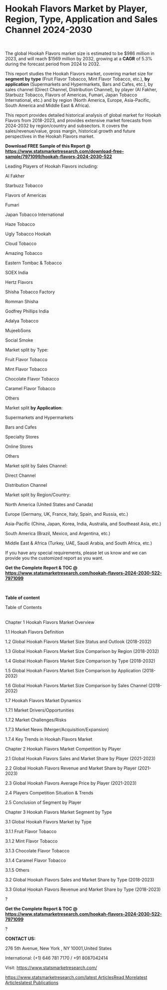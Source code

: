<h1>Hookah Flavors Market by Player, Region, Type, Application and Sales Channel 2024-2030</h1><br/><p>The global Hookah Flavors market size is estimated to be $986 million in 2023, and will reach $1569 million by 2032, growing at a <strong>CAGR</strong> of 5.3% during the forecast period from 2024 to 2032.</p>
 
 
 
 <p>This report studies the Hookah Flavors market, covering market size for <strong>segment by type</strong> (Fruit Flavor Tobacco, Mint Flavor Tobacco, etc.), <strong>by application</strong> (Supermarkets and Hypermarkets, Bars and Cafes, etc.), by sales channel (Direct Channel, Distribution Channel), by player (Al Fakher, Starbuzz Tobacco, Flavors of Americas, Fumari, Japan Tobacco International, etc.) and by region (North America, Europe, Asia-Pacific, South America and Middle East & Africa).</p>
 
 
 
 <p>This report provides detailed historical analysis of global market for Hookah Flavors from 2018-2023, and provides extensive market forecasts from 2024-2032 by region/country and subsectors. It covers the sales/revenue/value, gross margin, historical growth and future perspectives in the Hookah Flavors market.</p>
 
 
 
 <p><strong>Download FREE Sample of this Report @ <a href="https://www.statsmarketresearch.com/download-free-sample/7971099/hookah-flavors-2024-2030-522">https://www.statsmarketresearch.com/download-free-sample/7971099/hookah-flavors-2024-2030-522</a></strong></p>
 
 
 
 <p>Leading Players of Hookah Flavors including:</p>
 
 
 
 <p>Al Fakher</p>
 
 
 
 <p>Starbuzz Tobacco</p>
 
 
 
 <p>Flavors of Americas</p>
 
 
 
 <p>Fumari</p>
 
 
 
 <p>Japan Tobacco International</p>
 
 
 
 <p>Haze Tobacco</p>
 
 
 
 <p>Ugly Tobacco Hookah</p>
 
 
 
 <p>Cloud Tobacco</p>
 
 
 
 <p>Amazing Tobacco</p>
 
 
 
 <p>Eastern Tombac & Tobacco</p>
 
 
 
 <p>SOEX India</p>
 
 
 
 <p>Hertz Flavors</p>
 
 
 
 <p>Shisha Tobacco Factory</p>
 
 
 
 <p>Romman Shisha</p>
 
 
 
 <p>Godfrey Phillips India</p>
 
 
 
 <p>Adalya Tobacco</p>
 
 
 
 <p>MujeebSons</p>
 
 
 
 <p>Social Smoke</p>
 
 
 
 <p>Market split by Type:</p>
 
 
 
 <p>Fruit Flavor Tobacco</p>
 
 
 
 <p>Mint Flavor Tobacco</p>
 
 
 
 <p>Chocolate Flavor Tobacco</p>
 
 
 
 <p>Caramel Flavor Tobacco</p>
 
 
 
 <p>Others</p>
 
 
 
 <p>Market split <strong>by Application</strong>:</p>
 
 
 
 <p>Supermarkets and Hypermarkets</p>
 
 
 
 <p>Bars and Cafes</p>
 
 
 
 <p>Specialty Stores</p>
 
 
 
 <p>Online Stores</p>
 
 
 
 <p>Others</p>
 
 
 
 <p>Market split by Sales Channel:</p>
 
 
 
 <p>Direct Channel</p>
 
 
 
 <p>Distribution Channel</p>
 
 
 
 <p>Market split by Region/Country:</p>
 
 
 
 <p>North America (United States and Canada)</p>
 
 
 
 <p>Europe (Germany, UK, France, Italy, Spain, and Russia, etc.)</p>
 
 
 
 <p>Asia-Pacific (China, Japan, Korea, India, Australia, and Southeast Asia, etc.)</p>
 
 
 
 <p>South America (Brazil, Mexico, and Argentina, etc.)</p>
 
 
 
 <p>Middle East & Africa (Turkey, UAE, Saudi Arabia, and South Africa, etc.)</p>
 
 
 
 <p>If you have any special requirements, please let us know and we can provide you the customized report as you want.</p>
 
 
 
 <div><b>Get the Complete Report & TOC @ <a href="https://www.statsmarketresearch.com/hookah-flavors-2024-2030-522-7971099">https://www.statsmarketresearch.com/hookah-flavors-2024-2030-522-7971099</a></b></div>
 
 
 
 <p><br />
 
 <b>Table of content</b></p>
 
 
 
 <p>Table of Contents<br />
 
 <br />
 
 Chapter 1 Hookah Flavors Market Overview<br />
 
 1.1 Hookah Flavors Definition<br />
 
 1.2 Global Hookah Flavors Market Size Status and Outlook (2018-2032)<br />
 
 1.3 Global Hookah Flavors Market Size Comparison by Region (2018-2032)<br />
 
 1.4 Global Hookah Flavors Market Size Comparison by Type (2018-2032)<br />
 
 1.5 Global Hookah Flavors Market Size Comparison by Application (2018-2032)<br />
 
 1.6 Global Hookah Flavors Market Size Comparison by Sales Channel (2018-2032)<br />
 
 1.7 Hookah Flavors Market Dynamics<br />
 
 1.7.1 Market Drivers/Opportunities<br />
 
 1.7.2 Market Challenges/Risks<br />
 
 1.7.3 Market News (Merger/Acquisition/Expansion)<br />
 
 1.7.4 Key Trends in Hookah Flavors Market<br />
 
 Chapter 2 Hookah Flavors Market Competition by Player<br />
 
 2.1 Global Hookah Flavors Sales and Market Share by Player (2021-2023)<br />
 
 2.2 Global Hookah Flavors Revenue and Market Share by Player (2021-2023)<br />
 
 2.3 Global Hookah Flavors Average Price by Player (2021-2023)<br />
 
 2.4 Players Competition Situation & Trends<br />
 
 2.5 Conclusion of Segment by Player<br />
 
 Chapter 3 Hookah Flavors Market Segment by Type<br />
 
 3.1 Global Hookah Flavors Market by Type<br />
 
 3.1.1 Fruit Flavor Tobacco<br />
 
 3.1.2 Mint Flavor Tobacco<br />
 
 3.1.3 Chocolate Flavor Tobacco<br />
 
 3.1.4 Caramel Flavor Tobacco<br />
 
 3.1.5 Others<br />
 
 3.2 Global Hookah Flavors Sales and Market Share by Type (2018-2023)<br />
 
 3.3 Global Hookah Flavors Revenue and Market Share by Type (2018-2023)<br />
 
 ? </p>
 
 
 
 <div><b>Get the Complete Report & TOC @ <a href="https://www.statsmarketresearch.com/hookah-flavors-2024-2030-522-7971099">https://www.statsmarketresearch.com/hookah-flavors-2024-2030-522-7971099</a></b></div>
 
 
 
 <p>? </p>
 
 
 
 <p><b>CONTACT US:</b><br />
 
 276 5th Avenue, New York , NY 10001,United States<br />
 
 International: (+1) 646 781 7170 / +91 8087042414<br />
 
 Visit: <a href="https://www.statsmarketresearch.com/">https://www.statsmarketresearch.com/</a><br />
 
 <a href="https://gyeongbokgung.com">https://www.statsmarketresearch.com/</a><a href="https://hallyeomaritime.com">latest Articles</a><a href="https://jingwansa.com">Read More</a><a href="https://nguoiviet.jp/">latest Articles</a><a href="https://www.intelmarketresearch.com/">latest Publications</a></p>